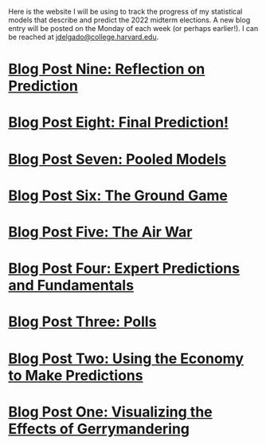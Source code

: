 Here is the website I will be using to track the progress of my statistical models that describe and predict the 2022 midterm elections. A new blog entry will be posted on the Monday of each week (or perhaps earlier!). I can be reached at [jdelgado@college.harvard.edu](jdelgado@college.harvard.edu). 

# [Blog Post Nine: Reflection on Prediction](blogs/blog9/Blog-Nine.md)

# [Blog Post Eight: Final Prediction!](blogs/blog8/Blog-Eight.md)

# [Blog Post Seven: Pooled Models](blogs/blog7/Blog-Seven.md)

# [Blog Post Six: The Ground Game](blogs/blog6/Blog-Six.md)

# [Blog Post Five: The Air War](blogs/blog5/Blog-Five.md)

# [Blog Post Four: Expert Predictions and Fundamentals](blogs/blog4/Blog-Four.md)

# [Blog Post Three: Polls](blogs/blog3/Blog-Three.md)

# [Blog Post Two: Using the Economy to Make Predictions](blogs/blog2/Blog-Two.md)

# [Blog Post One: Visualizing the Effects of Gerrymandering](blogs/blog1/Blog-One.md)
